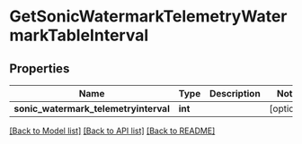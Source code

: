 # GetSonicWatermarkTelemetryWatermarkTableInterval

## Properties
Name | Type | Description | Notes
------------ | ------------- | ------------- | -------------
**sonic_watermark_telemetryinterval** | **int** |  | [optional] 

[[Back to Model list]](../README.md#documentation-for-models) [[Back to API list]](../README.md#documentation-for-api-endpoints) [[Back to README]](../README.md)


